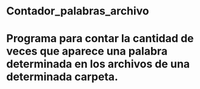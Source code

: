 # Contador_palabras_archivo
# Programa para contar la cantidad de veces que aparece una palabra determinada en los archivos de una determinada carpeta.
